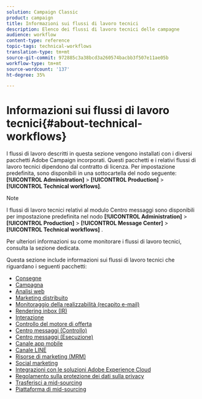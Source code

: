 ```yaml
---
solution: Campaign Classic
product: campaign
title: Informazioni sui flussi di lavoro tecnici
description: Elenco dei flussi di lavoro tecnici delle campagne
audience: workflow
content-type: reference
topic-tags: technical-workflows
translation-type: tm+mt
source-git-commit: 972885c3a38bcd3a260574bacbb3f507e11ae05b
workflow-type: tm+mt
source-wordcount: '137'
ht-degree: 35%

---
```



# Informazioni sui flussi di lavoro tecnici{#about-technical-workflows}

I flussi di lavoro descritti in questa sezione vengono installati con i diversi pacchetti  Adobe Campaign incorporati. Questi pacchetti e i relativi flussi di lavoro tecnici dipendono dal contratto di licenza. Per impostazione predefinita, sono disponibili in una sottocartella del nodo seguente: **[!UICONTROL Administration]** > **[!UICONTROL Production]** > **[!UICONTROL Technical workflows]**.

>[!NOTE]
>
>I flussi di lavoro tecnici relativi al modulo Centro messaggi sono disponibili per impostazione predefinita nel nodo **[!UICONTROL Administration]** > **[!UICONTROL Production]** > **[!UICONTROL Message Center]** > **[!UICONTROL Technical workflows]** .

Per ulteriori informazioni su come monitorare i flussi di lavoro tecnici, consulta la sezione [](../../workflow/using/monitoring-technical-workflows.md)dedicata.

Questa sezione include informazioni sui flussi di lavoro tecnici che riguardano i seguenti pacchetti:

* [Consegne](../../workflow/using/deliveries.md)
* [Campagna](../../workflow/using/campaign.md)
* [Analisi web](../../workflow/using/web-analytics.md)
* [Marketing distribuito](../../workflow/using/distributed-marketing.md)
* [Monitoraggio della realizzabilità (recapito e-mail)](../../workflow/using/email-deliverability.md)
* [Rendering inbox (IR)](../../workflow/using/inbox-rendering.md)
* [Interazione](../../workflow/using/interaction.md)
* [Controllo del motore di offerta](../../workflow/using/control-of-offer-engine.md)
* [Centro messaggi (Controllo)](../../workflow/using/message-center--control-.md)
* [Centro messaggi (Esecuzione)](../../workflow/using/message-center--execution-.md)
* [Canale app mobile](../../workflow/using/mobile-app-channel.md)
* [Canale LINE](../../workflow/using/line-channel.md)
* [Risorse di marketing (MRM)](../../workflow/using/marketing-resources--mrm-.md)
* [Social marketing](../../workflow/using/social-marketing.md)
* [Integrazioni con le soluzioni Adobe Experience Cloud](../../workflow/using/integrations-with-adobe-experience-cloud-solutions.md)
* [Regolamento sulla protezione dei dati sulla privacy](../../workflow/using/general-data-protection-regulation--gdpr-.md)
* [Trasferisci a mid-sourcing](../../workflow/using/transfer-to-mid-sourcing.md)
* [Piattaforma di mid-sourcing](../../workflow/using/mid-sourcing-platform.md)
